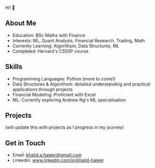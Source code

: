 Hi! 👋

## About Me
- Education: BSc Maths with Finance
- Interests: ML, Quant Analysis, Financial Research, Trading, Math
- Currently Learning: Algorithsm, Data Structures, ML
- Completed: Harvard's CS50P course

## Skills
- Programming Languages: Python (more to come!)
- Data Structures & Algorithsm: detailed understanding and practical applications through projects
- Financial Modeling: Proficient with Excel
- ML: Currently exploring Andrew Ng's ML specialisation

## Projects
(will update this with projects as I progress in my journey)

## Get in Touch
- Email: khalid.a.hajeer@gmail.com
- Linkedin: www.linkedin.com/in/khalid-hajeer
